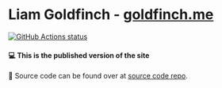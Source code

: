 # Liam Goldfinch - [goldfinch.me](https://www.goldfinch.me)

<p>
  <a href="https://github.com/liamgold/liamgold.github.io-source/">
    <img alt="GitHub Actions status" src="https://github.com/liamgold/liamgold.github.io-source/workflows/CI%20-%20Release/badge.svg">
  </a>
</p>

#### 💻 This is the published version of the site

🎉 Source code can be found over at [source code repo](https://github.com/liamgold/liamgold.github.io-source).
